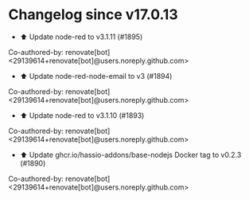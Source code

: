 # Changelog since v17.0.13
- ⬆️ Update node-red to v3.1.11 (#1895)

Co-authored-by: renovate[bot] <29139614+renovate[bot]@users.noreply.github.com> 
- ⬆️ Update node-red-node-email to v3 (#1894)

Co-authored-by: renovate[bot] <29139614+renovate[bot]@users.noreply.github.com> 
- ⬆️ Update node-red to v3.1.10 (#1893)

Co-authored-by: renovate[bot] <29139614+renovate[bot]@users.noreply.github.com> 
- ⬆️ Update ghcr.io/hassio-addons/base-nodejs Docker tag to v0.2.3 (#1890)

Co-authored-by: renovate[bot] <29139614+renovate[bot]@users.noreply.github.com> 
